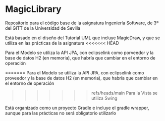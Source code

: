 # MagicLibrary

Repositorio para el código base de la asignatura Ingeniería Software, de 3º del GITT de la Universidad de Sevilla

Está basado en el diseño del Tutorial UML que incluye MagicDraw, y que se utiliza en las prácticas de la asignatura
<<<<<<< HEAD

Para el Modelo se utiliza la API JPA, con eclipselink como porveedor y la base de datos H2 (en memoria), que habría que cambiar en el entorno de operación

=======
Para el Modelo se utiliza la API JPA, con eclipselink como proveedor y la base de datos H2 (en memoria), que habría que cambiar en el entorno de operación
>>>>>>> refs/heads/main
Para la Vista se utiliza Swing

Está organizado como un proyecto Gradle e incluye el gradle wrapper, aunque para las prácticas no será obligatorio utilizarlo

